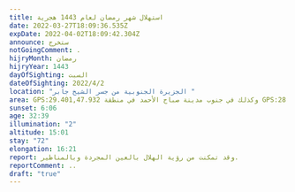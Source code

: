 ```yaml
---
title: استهلال شهر رمضان لعام 1443 هجرية
date: 2022-03-27T18:09:36.535Z
expDate: 2022-04-02T18:09:42.304Z
announce: ستخرج
notGoingComment: .
hijryMonth: رمضان
hijryYear: 1443
dayOfSighting: السبت
dateOfSighting: 2022/4/2
location: "الجزيرة الجنوبية من جسر الشيخ جابر "
area: GPS:29.401,47.932 وكذلك في جنوب مدينة صباح الأحمد في منطقة GPS:28.743, 48.070
sunset: 6:06
age: 32:39
illumination: "2"
altitude: 15:01
stay: "72"
elongation: 16:21
report: وقد تمكنت من رؤية الهلال بالعين المجردة وبالمناظير.
reportComment: ..
draft: "true"
---
```

